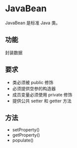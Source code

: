 # JavaBean

JavaBean 是标准 Java 类。

## 功能

封装数据

## 要求

- 类必须被 public 修饰
- 必须提供空参的构造器
- 成员变量必须使用 private 修饰
- 提供公共 setter 和 getter 方法

## 方法

- setProperty()
- getProperty()
- populate()